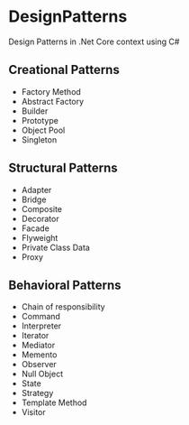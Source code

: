 # DesignPatterns
Design Patterns in .Net Core context using C#

## Creational Patterns

- Factory Method 
- Abstract Factory
- Builder
- Prototype
- Object Pool
- Singleton

## Structural Patterns

- Adapter
- Bridge
- Composite
- Decorator
- Facade
- Flyweight
- Private Class Data
- Proxy

## Behavioral Patterns

- Chain of responsibility
- Command
- Interpreter
- Iterator
- Mediator
- Memento
- Observer
- Null Object
- State
- Strategy
- Template Method
- Visitor
